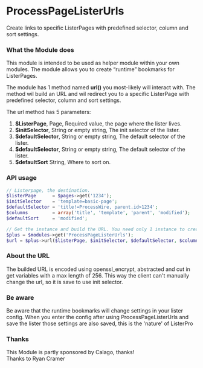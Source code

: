 # ProcessPageListerUrls

Create links to specific ListerPages with predefined selector, column and sort settings.

### What the Module does

This module is intended to be used as helper module within your own modules. The module allows you to create “runtime” bookmarks for ListerPages.

The module has 1 method named **url()** you most-likely will interact with. The method wil build an URL and wil redirect you to a specific ListerPage with predefined selector, column and sort settings.

The url method has 5 parameters:

1. **$ListerPage**, Page, Required value, the page where the lister lives.
2. **$initSelector**, String or empty string, The init selector of the lister.
3. **$defaultSelector**, String or empty string, The default selector of the lister.
4. **$defaultSelector**, String or empty string, The default selector of the lister.
5. **$defaultSort** String, Where to sort on.

### API usage

```php
// Listerpage, the destination.
$listerPage      = $pages->get('1234');
$initSelector    = 'template=basic-page';
$defaultSelector = 'title!=ProcessWire, parent.id>1234';
$columns         = array('title', 'template', 'parent', 'modified');
$defaultSort     = 'modified';

// Get the instance and build the URL. You need only 1 instance to create multiple URLs.
$plus = $modules->get('ProcessPageListerUrls');
$url = $plus->url($listerPage, $initSelector, $defaultSelector, $columns, $defaultSort);

```

### About the URL

The builded URL is encoded using openssl_encrypt, abstracted and cut in get variables with a max length of 256. This way the client can't manually change the url, so it is save to use init selector.

### Be aware

Be aware that the runtime bookmarks will change settings in your lister config. When you enter the config after using ProcessPageListerUrls and save the lister those settings are also saved, this is the 'nature' of ListerPro


### Thanks 

This Module is partly sponsored by Calago, thanks!<br>
Thanks to Ryan Cramer
